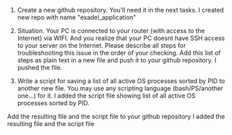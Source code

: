 1. Create a new github repository. You'll need it in the next tasks. 
I created new repo with name "exadel_application"

2. Situation. Your PC is connected to your router (with access to the Internet) via WIFI. And you realize that your PC doesnt have SSH access to your server on the Internet.
Please describe all steps for troubleshooting this issue in the order of your checking. Add this list of steps as plain text in a new file and push it to your github repository. 
I pushed the file.

3. Write a script for saving a list of all active OS processes sorted by PID to another new file. You may use any scripting language (bash/PS/another one...) for it. 
I added the script file showing list of all active OS processes sorted by PID.

Add the resulting file and the script file to your github repository 
I added the resulting file and the script file
